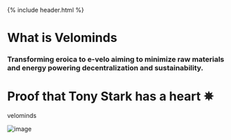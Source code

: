 {% include header.html %}


# What is Velominds


### Transforming eroica to e-velo aiming to minimize raw materials and energy powering decentralization and sustainability.




<animatable-component autoplay iterations="3" animation="heartBeat" easing="ease-in" duration="1000">
  <h1>Proof that Tony Stark has a heart ✵</h1>
</animatable-component>velominds

![image](TH123v2.png)

